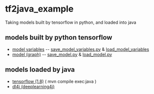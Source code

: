 # tf2java_example

Taking models built by tensorflow in python, and loaded into java

## models built by python tensorflow

* [model variables](model/by_variables) -- [save_model_variables.py](python/save_model_variables.py) & [load_model_variables](python/load_model_variables.py)
* [model (graph)](model/by_graph) -- [save_model.py](python/save_model.py) & [load_model.py](load_model.py)


## models loaded by java

* [tensorflow (1.8)](java/tensorflow)  ( mvn compile exec:java )
* [dl4j (deeplearning4j)](java/dl4j) 